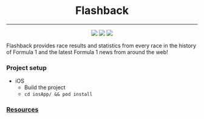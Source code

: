 <h1 align="center">Flashback</h1>

---

<p align="center">
  <a href="https://play.google.com/store/apps/details?id=tmg.flashback"><img src="https://img.shields.io/static/v1?label=Google%20Play&message=%20&logo=google-play&color=success&style=flat"/></a>
  <a href="https://apple.com"><img src="https://img.shields.io/static/v1?label=App%20Store&message=%20&logo=app-store&color=success&style=flat"/></a>
  <a href="https://github.com/thementalgoose/kmp-flashback/actions"><img src="https://github.com/thementalgoose/kmp-flashback/workflows/Release/badge.svg"/></a>
</p>

Flashback provides race results and statistics from every race in the history of Formula 1 and the latest Formula 1 news from around the web!

### Project setup

- iOS
  - Build the project
  - `cd iosApp/ && pod install`

### [Resources](resources)